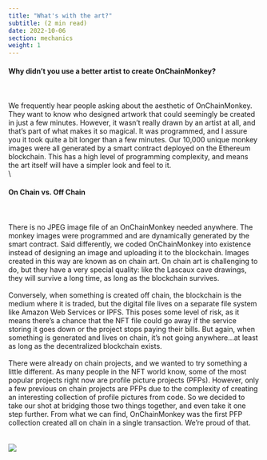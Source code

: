 ```yaml
---
title: "What's with the art?"
subtitle: (2 min read)
date: 2022-10-06
section: mechanics
weight: 1
---
```


#### Why didn’t you use a better artist to create OnChainMonkey?
\
\
We frequently hear people asking about the aesthetic of OnChainMonkey. They want to know who designed artwork that could seemingly be created in just a few minutes. However, it wasn’t really drawn by an artist at all, and that’s part of what makes it so magical. It was programmed, and I assure you it took quite a bit longer than a few minutes. Our 10,000 unique monkey images were all generated by a smart contract deployed on the Ethereum blockchain. This has a high level of programming complexity, and means the art itself will have a simpler look and feel to it.
\
\
#### On Chain vs. Off Chain
\
\
There is no JPEG image file of an OnChainMonkey needed anywhere. The monkey images were programmed and are dynamically generated by the smart contract. Said differently, we coded OnChainMonkey into existence instead of designing an image and uploading it to the blockchain. Images created in this way are known as on chain art. On chain art is challenging to do, but they have a very special quality: like the Lascaux cave drawings, they will survive a long time, as long as the blockchain survives.
\
\
Conversely, when something is created off chain, the blockchain is the medium where it is traded, but the digital file lives on a separate file system like Amazon Web Services or IPFS. This poses some level of risk, as it means there’s a chance that the NFT file could go away if the service storing it goes down or the project stops paying their bills. But again, when something is generated and lives on chain, it’s not going anywhere…at least as long as the decentralized blockchain exists.
\
\
There were already on chain projects, and we wanted to try something a little different. As many people in the NFT world know, some of the most popular projects right now are profile picture projects (PFPs). However, only a few previous on chain projects are PFPs due to the complexity of creating an interesting collection of profile pictures from code. So we decided to take our shot at bridging those two things together, and even take it one step further. From what we can find, OnChainMonkey was the first PFP collection created all on chain in a single transaction. We’re proud of that.
\
\
\
![](img/ocmart.png)


